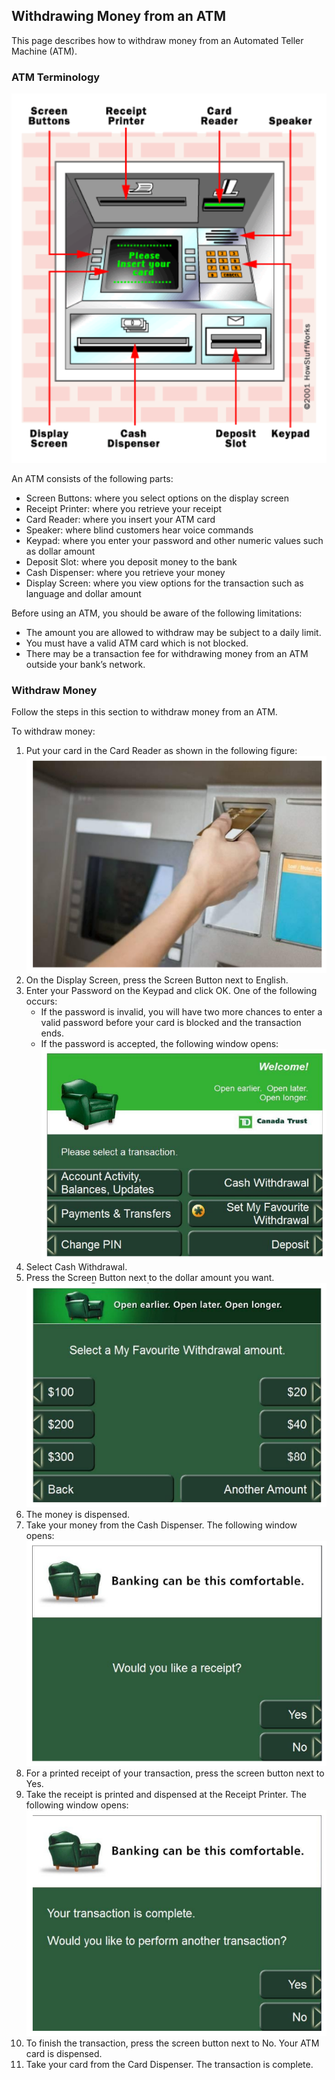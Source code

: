 ## Withdrawing Money from an ATM

This page describes how to withdraw money from an Automated Teller Machine (ATM).

### ATM Terminology

![alt text](bank1.png)

An ATM consists of the following parts:
- Screen Buttons: where you select options on the display screen
- Receipt Printer: where you retrieve your receipt
- Card Reader: where you insert your ATM card
- Speaker: where blind customers hear voice commands
- Keypad: where you enter your password and other numeric values such as dollar amount
- Deposit Slot: where you deposit money to the bank
- Cash Dispenser: where you retrieve your money
- Display Screen: where you view options for the transaction such as language and dollar amount

Before using an ATM, you should be aware of the following limitations:
- The amount you are allowed to withdraw may be subject to a daily limit.
- You must have a valid ATM card which is not blocked.
- There may be a transaction fee for withdrawing money from an ATM outside your bank’s network.

### Withdraw Money

Follow the steps in this section to withdraw money from an ATM.

To withdraw money:

1. Put your card in the Card Reader as shown in the following figure: 
  ![alt text](bank2.png)
3. On the Display Screen, press the Screen Button next to English.
4. Enter your Password on the Keypad and click OK. One of the following occurs:
    - If the password is invalid, you will have two more chances to enter a valid password before your card is blocked and the transaction ends.
    - If the password is accepted, the following window opens:
   ![alt text](bank3.png)
5. Select Cash Withdrawal.
7. Press the Screen Button next to the dollar amount you want.
  ![alt text](bank4.png)
9. The money is dispensed.
10. Take your money from the Cash Dispenser.
  The following window opens:
  ![alt text](bank5.png)
1. For a printed receipt of your transaction, press the screen button next to Yes. 
2. Take the receipt is printed and dispensed at the Receipt Printer. The following window opens: 
![alt text](bank6.png)
1. To finish the transaction, press the screen button next to No. Your ATM card is dispensed. 
1. Take your card from the Card Dispenser. The transaction is complete.
